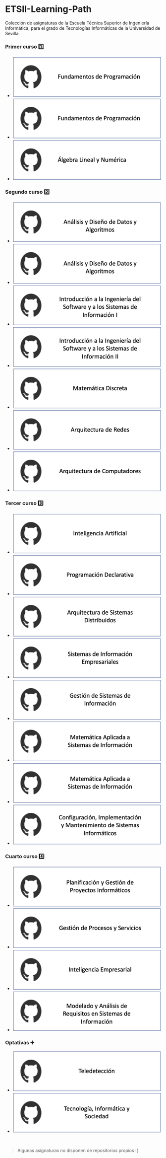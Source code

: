 # ETSII-Learning-Path
Colección de asignaturas de la Escuela Técnica Superior de Ingeniería Informática, para el grado de Tecnologías Informáticas de la Universidad de Sevilla.


### Primer curso :one:

* <a href="https://github.com/Fertry/ProyectosETSIIJava">![Fundamentos de Programación - Java](https://github.com/Fertry/ETSII-Learning-Path/blob/main/imgs/FP.png)</a>
* <a href="https://github.com/Fertry/ProyectosETSIIPython">![Fundamentos de Programación - Python](https://github.com/Fertry/ETSII-Learning-Path/blob/main/imgs/FP.png)</a>
* <a href="https://github.com/Fertry/SageMath_ALN">![Álgebra Lineal y Numérica](https://github.com/Fertry/ETSII-Learning-Path/blob/main/imgs/ALN.png)</a>


### Segundo curso :two:

* <a href="https://github.com/Fertry/JAVA_ADDA_2020">![Análisis y Diseño de Datos y Algoritmos - Java](https://github.com/Fertry/ETSII-Learning-Path/blob/main/imgs/ADDA.png)</a>
* <a href="https://github.com/Fertry/C_ADDA_2020">![Análisis y Diseño de Datos y Algoritmos - C](https://github.com/Fertry/ETSII-Learning-Path/blob/main/imgs/ADDA.png)</a>
* <a href="https://github.com/Fertry/IISSI1Database">![Introducción a la Ingeniería del Software y a los Sistemas de Información I](https://github.com/Fertry/ETSII-Learning-Path/blob/main/imgs/IISSI1.png)</a>
* <a href="https://github.com/Fertry/IISSI2WebApp">![Introducción a la Ingeniería del Software y a los Sistemas de Información II](https://github.com/Fertry/ETSII-Learning-Path/blob/main/imgs/IISSI2.png)</a>
* <a href="https://github.com/Fertry/SageMath_MD">![Matemática Discreta](https://github.com/Fertry/ETSII-Learning-Path/blob/main/imgs/MD.png)</a>
* <a href="https://github.com/Fertry/Wireshark_AR">![Arquitectura de Redes](https://github.com/Fertry/ETSII-Learning-Path/blob/main/imgs/AR.png)</a>
* <a href="https://github.com/Fertry/VisualMips_AC">![Arquitectura de Computadores](https://github.com/Fertry/ETSII-Learning-Path/blob/main/imgs/AC.png)</a>


### Tercer curso :three:

* <a href="https://github.com/ETSIIWorkgroup">![Inteligencia Artificial](https://github.com/Fertry/ETSII-Learning-Path/blob/main/imgs/IA.png)</a>
* <a href="https://github.com/ETSIIWorkgroup">![Programación Declarativa](https://github.com/Fertry/ETSII-Learning-Path/blob/main/imgs/PD.png)</a>
* <a href="https://github.com/ETSIIWorkgroup/ASD">![Arquitectura de Sistemas Distribuidos](https://github.com/Fertry/ETSII-Learning-Path/blob/main/imgs/ASD.png)</a>
* <a href="https://github.com/Fertry/SIE">![Sistemas de Información Empresariales](https://github.com/Fertry/ETSII-Learning-Path/blob/main/imgs/SIE.png)</a>
* <a href="https://github.com/Fertry/GSI">![Gestión de Sistemas de Información](https://github.com/Fertry/ETSII-Learning-Path/blob/main/imgs/GSI.png)</a>
* <a href="https://github.com/Fertry/SageMath_MASI">![Matemática Aplicada a Sistemas de Información](https://github.com/Fertry/ETSII-Learning-Path/blob/main/imgs/MASI.png)</a>
* <a href="https://github.com/Fertry/MASI">![Matemática Aplicada a Sistemas de Información - Trabajo](https://github.com/Fertry/ETSII-Learning-Path/blob/main/imgs/MASI.png)</a>
* <a href="https://github.com/Fertry/Shell_CIMSI">![Configuración, Implementación y Mantenimiento de Sistemas Informáticos](https://github.com/Fertry/ETSII-Learning-Path/blob/main/imgs/CIMSI.png)</a>


### Cuarto curso :four:

* <a href="https://github.com/ETSIIWorkgroup/Proyecto_PGPI">![Planificación y Gestión de Proyectos Informáticos](https://github.com/Fertry/ETSII-Learning-Path/blob/main/imgs/PGPI.png)</a>
* <a href="https://github.com/ETSIIWorkgroup/BPMN_GPS">![Gestión de Procesos y Servicios](https://github.com/Fertry/ETSII-Learning-Path/blob/main/imgs/GPS.png)</a>
* <a href="https://github.com/ETSIIWorkgroup/IE">![Inteligencia Empresarial](https://github.com/Fertry/ETSII-Learning-Path/blob/main/imgs/IE.png)</a>
* <a href="https://github.com/ETSIIWorkgroup/MARSI">![Modelado y Análisis de Requisitos en Sistemas de Información](https://github.com/Fertry/ETSII-Learning-Path/blob/main/imgs/MARSI.png)</a>


### Optativas :heavy_plus_sign:

* <a href="https://github.com/Fertry/Teledeteccion">![Teledetección](https://github.com/Fertry/ETSII-Learning-Path/blob/main/imgs/T.png)</a>
* <a href="https://github.com/Fertry/Proyecto_TIS">![Tecnología, Informática y Sociedad](https://github.com/Fertry/ETSII-Learning-Path/blob/main/imgs/TIS.png)</a>

<br>

> <h8>Algunas asignaturas no disponen de repositorios propios :( </h8>
